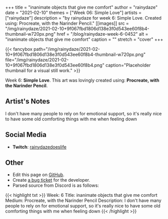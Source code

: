 +++
title =       "inanimate objects that give me comfort"
author =      "rainydaze"
date =        "2021-02-10"
themes =      ["Week 06: Simple Love"]
artists =     ["rainydaze"]
description = "by rainydaze for week 6: Simple Love. Created using: Procreate, with the Narinder Pencil."
[[images]]
      src = "/img/rainydaze/2021-02-10+9f067fbd1806d138e3f0d543ee60f8b4-thumbnail-w720px.png"
      href = "/blog/rainydaze-week-6-0452"
      alt = "inanimate objects that give me comfort"
      caption = ""
      stretch = "cover"
+++

{{< fancybox path="/img/rainydaze/2021-02-10+9f067fbd1806d138e3f0d543ee60f8b4-thumbnail-w720px.png" file="/img/rainydaze/2021-02-10+9f067fbd1806d138e3f0d543ee60f8b4.png" caption="Placeholder thumbnail for a visual still work." >}}


Week 6: **Simple Love**. This art was lovingly created using: **Procreate, with the Narinder Pencil**.

## Artist's Notes

I don't have many people to rely on for emotional support, so it's really nice to have some old comforting things with me when feeling down

## Social Media

- **Twitch**: <a href='https://twitch.tv/rainydazedoeslife' target='_blank'>rainydazedoeslife</a>

## Other

- Edit this page on [GitHub](https://github.com/teaminkling/web-refresh/edit/main/content/blog/rainydaze-week-6-0452.md).
- Create [a bug ticket](https://github.com/teaminkling/web-refresh/issues/new?assignees=&labels=bug&template=problem-report.md&title=) for the developer.
- Parsed source from Discord is as follows:

{{< highlight txt >}}
Week: 6
Title: inanimate objects that give me comfort 
Medium: Procreate, with the Narinder Pencil
Description: I don't have many people to rely on for emotional support, so it's really nice to have some old comforting things with me when feeling down
{{< /highlight >}}